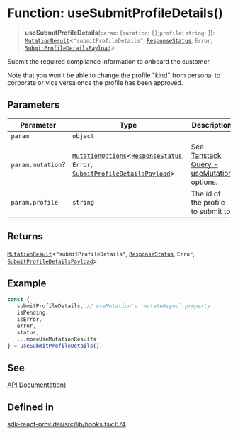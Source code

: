 # Function: useSubmitProfileDetails()

> **useSubmitProfileDetails**(`param`: \{`mutation`: `{}`;`profile`: `string`; \}): [`MutationResult`](/docs/packages/sdk-react-provider/type-aliases/MutationResult.md)\<`"submitProfileDetails"`, [`ResponseStatus`](/docs/packages/sdk-react-provider/type-aliases/ResponseStatus.md), `Error`, [`SubmitProfileDetailsPayload`](/docs/packages/sdk-react-provider/type-aliases/SubmitProfileDetailsPayload.md)\>

Submit the required compliance information to onboard the customer.

Note that you won't be able to change the profile "kind" from personal to corporate or vice versa once the profile has been approved.

## Parameters

| Parameter | Type | Description |
| ------ | ------ | ------ |
| `param` | `object` |  |
| `param.mutation`? | [`MutationOptions`](/docs/packages/sdk-react-provider/type-aliases/MutationOptions.md)\<[`ResponseStatus`](/docs/packages/sdk-react-provider/type-aliases/ResponseStatus.md), `Error`, [`SubmitProfileDetailsPayload`](/docs/packages/sdk-react-provider/type-aliases/SubmitProfileDetailsPayload.md)\> | See [Tanstack Query - useMutation](https://tanstack.com/query/latest/docs/framework/react/reference/useMutation) options. |
| `param.profile` | `string` | The id of the profile to submit to. |

## Returns

[`MutationResult`](/docs/packages/sdk-react-provider/type-aliases/MutationResult.md)\<`"submitProfileDetails"`, [`ResponseStatus`](/docs/packages/sdk-react-provider/type-aliases/ResponseStatus.md), `Error`, [`SubmitProfileDetailsPayload`](/docs/packages/sdk-react-provider/type-aliases/SubmitProfileDetailsPayload.md)\>

## Example

```ts
const {
   submitProfileDetails, // useMutation's `mutateAsync` property
   isPending,
   isError,
   error,
   status,
   ...moreUseMutationResults
} = useSubmitProfileDetails();
```

## See

[API Documentation](https://monerium.dev/api-docs-v2#tag/profiles/operation/profile-details)}

## Defined in

[sdk-react-provider/src/lib/hooks.tsx:674](https://github.com/monerium/js-monorepo/blob/main/packages/sdk-react-provider/src/lib/hooks.tsx#L674)
